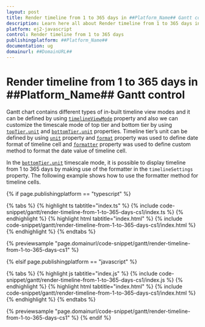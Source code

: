 ```yaml
---
layout: post
title: Render timeline from 1 to 365 days in ##Platform_Name## Gantt control | Syncfusion
description: Learn here all about Render timeline from 1 to 365 days in Syncfusion ##Platform_Name## Gantt control of Syncfusion Essential JS 2 and more.
platform: ej2-javascript
control: Render timeline from 1 to 365 days 
publishingplatform: ##Platform_Name##
documentation: ug
domainurl: ##DomainURL##
---
```


# Render timeline from 1 to 365 days in ##Platform_Name## Gantt control

Gantt chart contains different types of in-built timeline view modes and it can be defined by using [`timelineViewMode`](../../api/gantt/timelineViewMode/) property and also we can customize the timescale mode of top tier and bottom tier by using [`topTier.unit`](../../api/gantt/timelineTierSettingsModel/#unit) and [`bottomTier.unit`](../../api/gantt/timelineTierSettingsModel/#unit) properties. Timeline tier’s unit can be defined by using [`unit`](../../api/gantt/timelineTierSettings/#unit) property and  [`format`](../../api/gantt/timelineTierSettings/#format) property was used to define date format of timeline cell and [`formatter`](../../api/gantt/timelineTierSettings/#formatter) property was used to define custom method to format the date value of timeline cell.

In the [`bottomTier.unit`](../../api/gantt/timelineTierSettingsModel/#unit) timescale mode, it is possible to display timeline from 1 to 365 days by making use of the formatter in the `timelineSettings` property. The following example shows how to use the formatter method for timeline cells.

{% if page.publishingplatform == "typescript" %}

 {% tabs %}
{% highlight ts tabtitle="index.ts" %}
{% include code-snippet/gantt/render-timeline-from-1-to-365-days-cs1/index.ts %}
{% endhighlight %}
{% highlight html tabtitle="index.html" %}
{% include code-snippet/gantt/render-timeline-from-1-to-365-days-cs1/index.html %}
{% endhighlight %}
{% endtabs %}
        
{% previewsample "page.domainurl/code-snippet/gantt/render-timeline-from-1-to-365-days-cs1" %}

{% elsif page.publishingplatform == "javascript" %}

{% tabs %}
{% highlight js tabtitle="index.js" %}
{% include code-snippet/gantt/render-timeline-from-1-to-365-days-cs1/index.js %}
{% endhighlight %}
{% highlight html tabtitle="index.html" %}
{% include code-snippet/gantt/render-timeline-from-1-to-365-days-cs1/index.html %}
{% endhighlight %}
{% endtabs %}

{% previewsample "page.domainurl/code-snippet/gantt/render-timeline-from-1-to-365-days-cs1" %}
{% endif %}